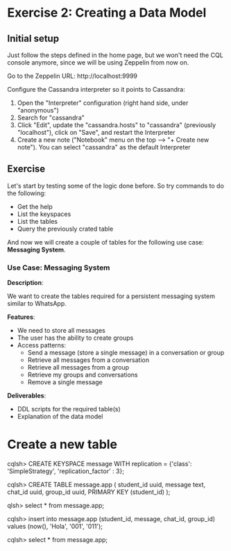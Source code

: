 # Exercise 2: Creating a Data Model

## Initial setup

Just follow the steps defined in the home page, but we won't need the CQL console anymore, since we will be using Zeppelin from now on.

Go to the Zeppelin URL: http://localhost:9999

Configure the Cassandra interpreter so it points to Cassandra:

1. Open the "Interpreter" configuration (right hand side, under "anonymous")
2. Search for "cassandra"
3. Click "Edit", update the "cassandra.hosts" to "cassandra" (previously "localhost"), click on "Save", and restart the Interpreter
4. Create a new note ("Notebook" menu on the top --> "+ Create new note"). You can select "cassandra" as the default Interpreter

## Exercise

Let's start by testing some of the logic done before. So try commands to do the following:

* Get the help
* List the keyspaces
* List the tables
* Query the previously crated table

And now we will create a couple of tables for the following use case: **Messaging System**.

### Use Case: Messaging System

**Description**:

We want to create the tables required for a persistent messaging system similar to WhatsApp.

**Features**:

* We need to store all messages
* The user has the ability to create groups
* Access patterns:
  * Send a message (store a single message) in a conversation or group
  * Retrieve all messages from a conversation
  * Retrieve all messages from a group
  * Retrieve my groups and conversations
  * Remove a single message

**Deliverables**:

* DDL scripts for the required table(s)
* Explanation of the data model

# Create a new table

cqlsh> CREATE KEYSPACE message WITH  replication = {'class': 'SimpleStrategy', 'replication_factor' : 3};

cqlsh> CREATE TABLE message.app (
    student_id uuid,
    message text,
    chat_id uuid,
    group_id uuid,
    PRIMARY KEY (student_id)
);

qlsh> select * from message.app;

cqlsh> insert into message.app (student_id, message, chat_id, group_id) values (now(), 'Hola', '001', '011');

cqlsh> select * from message.app;